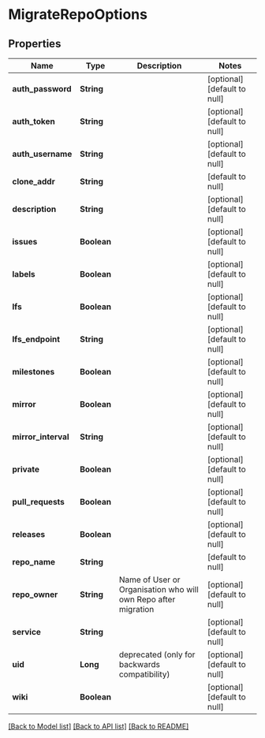 # MigrateRepoOptions
## Properties

| Name | Type | Description | Notes |
|------------ | ------------- | ------------- | -------------|
| **auth\_password** | **String** |  | [optional] [default to null] |
| **auth\_token** | **String** |  | [optional] [default to null] |
| **auth\_username** | **String** |  | [optional] [default to null] |
| **clone\_addr** | **String** |  | [default to null] |
| **description** | **String** |  | [optional] [default to null] |
| **issues** | **Boolean** |  | [optional] [default to null] |
| **labels** | **Boolean** |  | [optional] [default to null] |
| **lfs** | **Boolean** |  | [optional] [default to null] |
| **lfs\_endpoint** | **String** |  | [optional] [default to null] |
| **milestones** | **Boolean** |  | [optional] [default to null] |
| **mirror** | **Boolean** |  | [optional] [default to null] |
| **mirror\_interval** | **String** |  | [optional] [default to null] |
| **private** | **Boolean** |  | [optional] [default to null] |
| **pull\_requests** | **Boolean** |  | [optional] [default to null] |
| **releases** | **Boolean** |  | [optional] [default to null] |
| **repo\_name** | **String** |  | [default to null] |
| **repo\_owner** | **String** | Name of User or Organisation who will own Repo after migration | [optional] [default to null] |
| **service** | **String** |  | [optional] [default to null] |
| **uid** | **Long** | deprecated (only for backwards compatibility) | [optional] [default to null] |
| **wiki** | **Boolean** |  | [optional] [default to null] |

[[Back to Model list]](../README.md#documentation-for-models) [[Back to API list]](../README.md#documentation-for-api-endpoints) [[Back to README]](../README.md)

